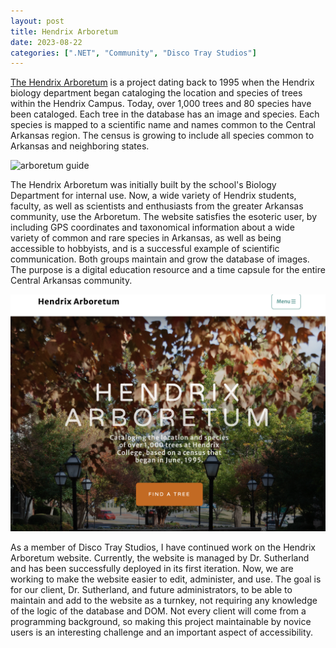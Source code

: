 ```yaml
---
layout: post
title: Hendrix Arboretum
date: 2023-08-22
categories: [".NET", "Community", "Disco Tray Studios"]
---
```


[The Hendrix Arboretum](https://arboretum.hendrix.edu/) is a project dating back to 1995 when the Hendrix biology department began cataloging the location and species of trees within the Hendrix Campus. Today, over 1,000 trees and 80 species have been cataloged. Each tree in the database has an image and species. Each species is mapped to a scientific name and names common to the Central Arkansas region. The census is growing to include all species common to Arkansas and neighboring states. 


<img src="https://www.hendrix.edu/uploadedImages/Departments_and_Programs/Biology/Resources/Arboretum%20Guide%20Cover%20Page.jpg" alt="arboretum guide"/>

The Hendrix Arboretum was initially built by the school's Biology Department for internal use. Now, a wide variety of Hendrix students, faculty, as well as scientists and enthusiasts from the greater Arkansas community, use the Arboretum. The website satisfies the esoteric user, by including GPS coordinates and taxonomical information about a wide variety of common and rare species in Arkansas, as well as being accessible to hobbyists, and is a successful example of scientific communication. Both groups maintain and grow the database of images. The purpose is a digital education resource and a time capsule for the entire Central Arkansas community. 

![a picture of the website](/screenshots/HendrixArboretum.png)

As a member of Disco Tray Studios, I have continued work on the Hendrix Arboretum website. Currently, the website is managed by Dr. Sutherland and has been successfully deployed in its first iteration. Now, we are working to make the website easier to edit, administer, and use. The goal is for our client, Dr. Sutherland, and future administrators, to be able to maintain and add to the website as a turnkey, not requiring any knowledge of the logic of the database and DOM. Not every client will come from a programming background, so making this project maintainable by novice users is an interesting challenge and an important aspect of accessibility.  